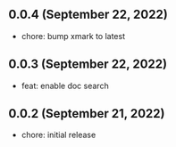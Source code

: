 ## 0.0.4 (September 22, 2022)

- chore: bump xmark to latest

## 0.0.3 (September 22, 2022)

- feat: enable doc search

## 0.0.2 (September 21, 2022)

- chore: initial release
